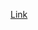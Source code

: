 [Link](http://a.com](https://babuka6.github.io/cse15l-lab-reports/anotherFile)https://babuka6.github.io/cse15l-lab-reports/anotherFile)
